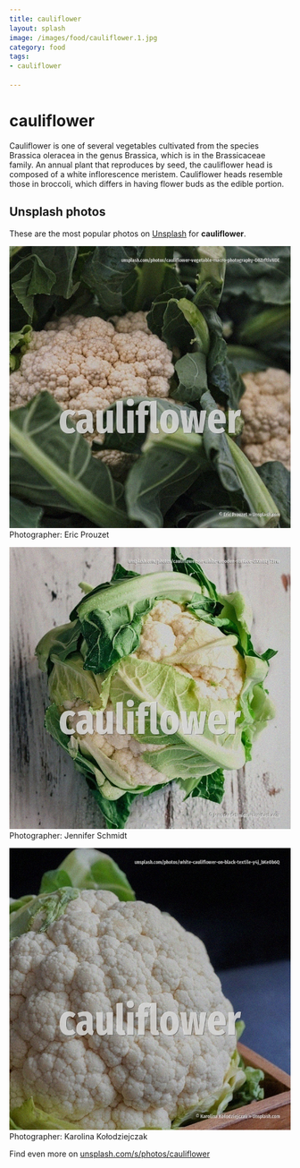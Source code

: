 ```yaml
---
title: cauliflower
layout: splash
image: /images/food/cauliflower.1.jpg
category: food
tags:
- cauliflower

---
```

# cauliflower

Cauliflower is one of several vegetables cultivated from the species Brassica oleracea in the genus  Brassica, which is in the Brassicaceae  family.   An annual plant that reproduces by seed, the cauliflower head is composed of a white inflorescence  meristem. Cauliflower heads resemble those in broccoli, which differs in having flower buds as the edible  portion. 

 
## Unsplash photos
These are the most popular photos on [Unsplash](https://unsplash.com) for **cauliflower**.
 
![cauliflower](/images/food/cauliflower.1.jpg)
Photographer:  Eric Prouzet
 
![cauliflower](/images/food/cauliflower.2.jpg)
Photographer:  Jennifer Schmidt
 
![cauliflower](/images/food/cauliflower.3.jpg)
Photographer:  Karolina Kołodziejczak
 
Find even more on [unsplash.com/s/photos/cauliflower](https://unsplash.com/s/photos/cauliflower)
 
